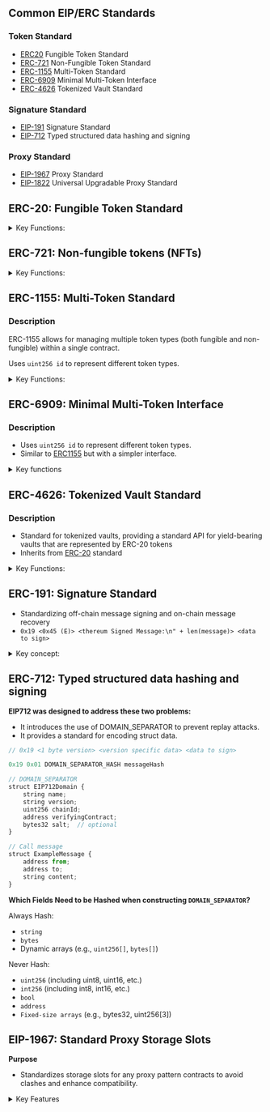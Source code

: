 ## Common EIP/ERC Standards

### Token Standard

- [ERC20](#erc20) Fungible Token Standard
- [ERC-721](#erc721) Non-Fungible Token Standard
- [ERC-1155](#erc1155) Multi-Token Standard
- [ERC-6909](#erc6909) Minimal Multi-Token Interface
- [ERC-4626](#erc4626) Tokenized Vault Standard

### Signature Standard

- [EIP-191](#erc191) Signature Standard
- [EIP-712](#erc712) Typed structured data hashing and signing

### Proxy Standard

- [EIP-1967](#eip1967) Proxy Standard
- [EIP-1822](#eip1822) Universal Upgradable Proxy Standard

<a id="erc20"></a>

## ERC-20: Fungible Token Standard

<details>

<summary> Key Functions: </summary>

```javascript
function balanceOf(address account) public view returns (uint256)
```

- Returns the token balance of the given account. Essential for checking token holdings of any address.

```javascript
function transfer(address recipient, uint256 amount) public returns (bool)
```

- Transfers amount of tokens from the caller's account to recipient. Emits a Transfer event. Returns true if the transfer was successful.

```javascript
function approve(address spender, uint256 amount) public returns (bool)
```

- Allows spender to withdraw from the caller's account up to the amount. Emits an Approval event. Used to enable transfers on behalf of the token owner.

```javascript
function transferFrom(address sender, address recipient, uint256 amount) public returns (bool)
```

- Moves amount tokens from sender to recipient using the allowance mechanism. Amount is deducted from the caller's allowance. Emits a Transfer event.

```javascript
function allowance(address owner, address spender) public view returns (uint256)
```

- Returns the remaining number of tokens that spender is allowed to spend on behalf of owner.

</details>

<a id="erc721"></a>

## ERC-721: Non-fungible tokens (NFTs)

<details>

<summary> Key Functions: </summary>

```javascript
function balanceOf(address owner) public view returns (uint256)

```

- Returns the number of NFTs owned by owner. Used to query the NFT holdings of an address.

```javascript
function ownerOf(uint256 tokenId) public view returns (address)
```

- Returns the owner of the NFT with the given tokenId. Essential for verifying ownership of a specific NFT.

```javascript
function safeTransferFrom(address from, address to, uint256 tokenId, bytes memory data) public
```

- Safely transfers the ownership of a given NFT tokenId from from to to. Checks if to is a smart contract, and if so, calls onERC721Received.

```javascript
function approve(address to, uint256 tokenId) public
```

- Grants permission to to to transfer the NFT with tokenId. Emits an Approval event.

```javascript
function getApproved(uint256 tokenId) public view returns (address)
```

- Returns the address approved for tokenId. Used to check who has permission to transfer a specific NFT.

</details>

<a id="erc1155"></a>

## ERC-1155: Multi-Token Standard

### Description

ERC-1155 allows for managing multiple token types (both fungible and non-fungible) within a single contract.

Uses `uint256 id` to represent different token types.

<details>

<summary> Key Functions: </summary>

```javascript
function balanceOf(address account, uint256 id) public view returns (uint256)
```

- Returns the balance of token type id owned by account.

```javascript
function balanceOfBatch(address[] memory accounts, uint256[] memory ids) public view returns (uint256[] memory)
```

- Returns the balance of multiple account/token pairs. Useful for batch balance checking.

```javascript
function safeTransferFrom(address from, address to, uint256 id, uint256 amount, bytes memory data) public
```

- Transfers amount of token type id from from to to. Safer than transferFrom as it checks if to is a contract.

```javascript
function safeBatchTransferFrom(address from, address to, uint256[] memory ids, uint256[] memory amounts, bytes memory data) public
```

- Batch-transfers multiple token types at once. Efficient for transferring multiple tokens in a single transaction.

```javascript
function setApprovalForAll(address operator, bool approved) public
```

Enables or disables approval for a third party ("operator") to manage all of the caller's tokens.

</details>

<a id="erc6909"></a>

## ERC-6909: Minimal Multi-Token Interface

### Description

- Uses `uint256 id` to represent different token types.
- Similar to [ERC1155](#erc1155) but with a simpler interface.

<details>

<summary>Key functions</summary>

```javascript
// uint256 id is used to represent different token types
function balanceOf(address owner, uint256 id) public view returns (uint256);
function transfer(address receiver, uint256 id, uint256 amount) public returns (bool);
function transferFrom(address sender, address receiver, uint256 id, uint256 amount) public returns (bool);
```

</details>

<a id="erc4626"></a>

## ERC-4626: Tokenized Vault Standard

### Description

- Standard for tokenized vaults, providing a standard API for yield-bearing vaults that are represented by ERC-20 tokens
- Inherits from [ERC-20](#erc20) standard

<details>

<summary> Key Functions: </summary>

```javascript
function deposit(uint256 assets, address receiver) public virtual returns (uint256)
function mint(uint256 shares, address receiver) public virtual returns (uint256) 
function withdraw(uint256 assets, address receiver, address owner) public virtual returns (uint256)s

// From assets to shares, with support for rounding direction.
function _convertToAssets(uint256 shares, Math.Rounding rounding) internal view virtual returns (uint256)

// From shares to asset, with support for rounding direction.
function _convertToShares(uint256 assets, Math.Rounding rounding) internal view virtual returns (uint256) 
```

</details>

<a id="erc191"></a>

## ERC-191: Signature Standard

- Standardizing off-chain message signing and on-chain message recovery
- `0x19 <0x45 (E)> <thereum Signed Message:\n" + len(message)> <data to sign>`

<details>

<summary> Key concept: </summary>

1. Purpose: Distinguishes Ethereum signed messages from other signed data.

2. Structure:

a. `0x19`: Magic byte to prevent collision with EIP-155 signatures

b. `<version byte>`: Indicates the type of signature

- `0x45 ("E")`: Personal signature
- `0x00`: Data with "intended validator"
- `0x01`: Structured data (used by EIP-712)

`<version specific data>`: Depends on the version byte

3. Benefits:

Prevents signed messages from being mistaken for transactions. Allows for different signing schemes (personal, structured, etc.) .Enhances security in cross-platform and cross-contract scenarios

4. Usage:

- Off-chain: Used to create standardized signatures
- On-chain: Used to verify signatures and recover signer addresses

5. Implementation:

- Off-chain: Typically handled by wallet software or libraries
- On-chain: Verification using ecrecover in smart contracts

6. Compatibility:

Widely supported by Ethereum wallets and libraries
Forms the basis for more complex standards like [EIP-712](#erc712)

</details>

<a id="erc712"></a>

## ERC-712: Typed structured data hashing and signing

**EIP712 was designed to address these two problems:**

- It introduces the use of DOMAIN_SEPARATOR to prevent replay attacks.
- It provides a standard for encoding struct data.

```javascript
// 0x19 <1 byte version> <version specific data> <data to sign>

0x19 0x01 DOMAIN_SEPARATOR_HASH messageHash
```

```javascript
// DOMAIN_SEPARATOR
struct EIP712Domain {
    string name;
    string version;
    uint256 chainId;
    address verifyingContract;
    bytes32 salt;  // optional
}

// Call message
struct ExampleMessage {
    address from;
    address to;
    string content;
}
```

**Which Fields Need to be Hashed when constructing `DOMAIN_SEPARATOR`?**

Always Hash:

- `string`
- `bytes`
- Dynamic arrays (e.g., `uint256[]`, `bytes[]`)

Never Hash:

- `uint256` (including uint8, uint16, etc.)
- `int256` (including int8, int16, etc.)
- `bool`
- `address`
- `Fixed-size arrays` (e.g., bytes32, uint256[3])

<a id="eip1967"></a>

## EIP-1967: Standard Proxy Storage Slots

**Purpose**
  
  - Standardizes storage slots for any proxy pattern contracts to avoid clashes and enhance compatibility.

<details>

<summary>Key Features</summary>

1. Standardized Storage Slots:

   - Implementation: `0x360894a13ba1a3210667c828492db98dca3e2076cc3735a920a3ca505d382bbc`
   - Admin: `0xb53127684a568b3173ae13b9f8a6016e243e63b6e8ee1178d6a717850b5d6103`
   - Beacon: `0xa3f0ad74e5423aebfd80d3ef4346578335a9a72aeaee59ff6cb3582b35133d50`

2. Unstructured Storage Pattern:

   - Uses specific storage slots to prevent collisions with implementation contract storage.

3. Enhanced Compatibility:

   - Allows different proxy implementations to be compatible with each other.

**Implementation**

```javascript
contract EIP1967Proxy {
    bytes32 private constant IMPLEMENTATION_SLOT = 0x360894...;

    function _setImplementation(address newImplementation) private {
        assembly {
            sstore(IMPLEMENTATION_SLOT, newImplementation)
        }
    }

    function _implementation() internal view returns (address impl) {
        assembly {
            impl := sload(IMPLEMENTATION_SLOT)
        }
    }
}
```

**Use Cases**

- Creating upgradeable contracts with standardized storage layouts.
- Ensuring compatibility between different proxy implementations.

</details>
